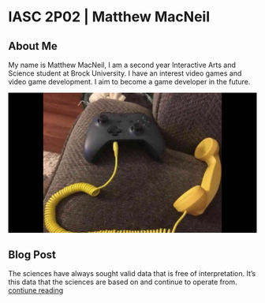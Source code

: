 # IASC 2P02 | Matthew MacNeil

## About Me

My name is Matthew MacNeil, I am a second year Interactive Arts and Science student at Brock University. I have an interest video games and video game development. I aim to become a game developer in the future.

![Controller Headphone](images/controller.jpg)

## Blog Post

The sciences have always sought valid data that is free of interpretation. It’s this data that the sciences are based on and continue to operate from. [contiune reading](blog)
